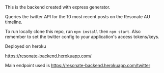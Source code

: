 This is the backend created with express generator.

Queries the twitter API for the 10 most recent posts on the Resonate AU timeline.

To run locally clone this repo, run `npm install` then `npm start`. Also remember to set the twitter config to your application's access tokens/keys.

Deployed on heroku

https://resonate-backend.herokuapp.com/

Main endpoint used is https://resonate-backend.herokuapp.com/twitter

